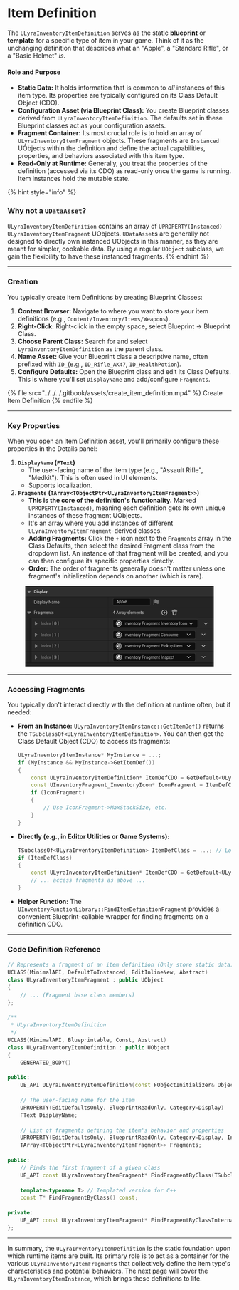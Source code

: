# Item Definition

The `ULyraInventoryItemDefinition` serves as the static **blueprint** or **template** for a specific type of item in your game. Think of it as the unchanging definition that describes what an "Apple", a "Standard Rifle", or a "Basic Helmet" _is_.

#### Role and Purpose

* **Static Data:** It holds information that is common to _all_ instances of this item type. Its properties are typically configured on its Class Default Object (CDO).
* **Configuration Asset (via Blueprint Class):** You create Blueprint classes derived from `ULyraInventoryItemDefinition`. The defaults set in these Blueprint classes act as your configuration assets.
* **Fragment Container:** Its most crucial role is to hold an array of `ULyraInventoryItemFragment` objects. These fragments are `Instanced` UObjects within the definition and define the actual capabilities, properties, and behaviors associated with this item type.
* **Read-Only at Runtime:** Generally, you treat the properties of the definition (accessed via its CDO) as read-only once the game is running. Item instances hold the mutable state.

{% hint style="info" %}
### **Why not a `UDataAsset`?**

`ULyraInventoryItemDefinition` contains an array of `UPROPERTY(Instanced)` `ULyraInventoryItemFragment` UObjects. `UDataAsset`s are generally not designed to directly own instanced UObjects in this manner, as they are meant for simpler, cookable data. By using a regular `UObject` subclass, we gain the flexibility to have these instanced fragments.
{% endhint %}

***

### Creation

You typically create Item Definitions by creating Blueprint Classes:

1. **Content Browser:** Navigate to where you want to store your item definitions (e.g., `Content/Inventory/Items/Weapons`).
2. **Right-Click:** Right-click in the empty space, select Blueprint -> Blueprint Class.
3. **Choose Parent Class:** Search for and select `LyraInventoryItemDefinition` as the parent class.
4. **Name Asset:** Give your Blueprint class a descriptive name, often prefixed with `ID_`(e.g., `ID_Rifle_AK47`, `ID_HealthPotion`).
5. **Configure Defaults:** Open the Blueprint class and edit its Class Defaults. This is where you'll set `DisplayName` and add/configure `Fragments`.

{% file src="../../../.gitbook/assets/create_item_definition.mp4" %}
Create Item Definition
{% endfile %}

***

### Key Properties

When you open an Item Definition asset, you'll primarily configure these properties in the Details panel:

1. **`DisplayName` (`FText`)**
   * The user-facing name of the item type (e.g., "Assault Rifle", "Medkit"). This is often used in UI elements.
   * Supports localization.
2. **`Fragments` (`TArray<TObjectPtr<ULyraInventoryItemFragment>>`)**
   * **This is the core of the definition's functionality.** Marked `UPROPERTY(Instanced)`, meaning each definition gets its own unique instances of these fragment UObjects.
   * It's an array where you add instances of different `ULyraInventoryItemFragment`-derived classes.
   * **Adding Fragments:** Click the `+` icon next to the `Fragments` array in the Class Defaults, then select the desired Fragment class from the dropdown list. An instance of that fragment will be created, and you can then configure its specific properties directly.
   * **Order:** The order of fragments generally doesn't matter unless one fragment's initialization depends on another (which is rare).

<figure><img src="../../../.gitbook/assets/image (16) (1).png" alt=""><figcaption></figcaption></figure>

***

### Accessing Fragments

You typically don't interact directly with the definition at runtime often, but if needed:

*   **From an Instance:** `ULyraInventoryItemInstance::GetItemDef()` returns the `TSubclassOf<ULyraInventoryItemDefinition>`. You can then get the Class Default Object (CDO) to access its fragments:

    ```cpp
    ULyraInventoryItemInstance* MyInstance = ...;
    if (MyInstance && MyInstance->GetItemDef())
    {
        const ULyraInventoryItemDefinition* ItemDefCDO = GetDefault<ULyraInventoryItemDefinition>(MyInstance->GetItemDef());
        const UInventoryFragment_InventoryIcon* IconFragment = ItemDefCDO->FindFragmentByClass<UInventoryFragment_InventoryIcon>();
        if (IconFragment)
        {
            // Use IconFragment->MaxStackSize, etc.
        }
    }
    ```
*   **Directly (e.g., in Editor Utilities or Game Systems):**

    ```cpp
    TSubclassOf<ULyraInventoryItemDefinition> ItemDefClass = ...; // Load class
    if (ItemDefClass)
    {
        const ULyraInventoryItemDefinition* ItemDefCDO = GetDefault<ULyraInventoryItemDefinition>(ItemDefClass);
        // ... access fragments as above ...
    }
    ```
* **Helper Function:** The `UInventoryFunctionLibrary::FindItemDefinitionFragment` provides a convenient Blueprint-callable wrapper for finding fragments on a definition CDO.

***

### Code Definition Reference

```cpp
// Represents a fragment of an item definition (Only store static data)
UCLASS(MinimalAPI, DefaultToInstanced, EditInlineNew, Abstract)
class ULyraInventoryItemFragment : public UObject
{
    // ... (Fragment base class members)
};

/**
 * ULyraInventoryItemDefinition
 */
UCLASS(MinimalAPI, Blueprintable, Const, Abstract)
class ULyraInventoryItemDefinition : public UObject
{
    GENERATED_BODY()

public:
    UE_API ULyraInventoryItemDefinition(const FObjectInitializer& ObjectInitializer = FObjectInitializer::Get());

    // The user-facing name for the item
    UPROPERTY(EditDefaultsOnly, BlueprintReadOnly, Category=Display)
    FText DisplayName;

    // List of fragments defining the item's behavior and properties
    UPROPERTY(EditDefaultsOnly, BlueprintReadOnly, Category=Display, Instanced)
    TArray<TObjectPtr<ULyraInventoryItemFragment>> Fragments;

public:
    // Finds the first fragment of a given class
    UE_API const ULyraInventoryItemFragment* FindFragmentByClass(TSubclassOf<ULyraInventoryItemFragment> FragmentClass) const;

    template<typename T> // Templated version for C++
    const T* FindFragmentByClass() const;

private:
    UE_API const ULyraInventoryItemFragment* FindFragmentByClassInternal(const UClass* FragmentClass) const;
};
```

***

In summary, the `ULyraInventoryItemDefinition` is the static foundation upon which runtime items are built. Its primary role is to act as a container for the various `ULyraInventoryItemFragment`s that collectively define the item type's characteristics and potential behaviors. The next page will cover the `ULyraInventoryItemInstance`, which brings these definitions to life.
